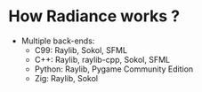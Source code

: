 # How Radiance works ?
- Multiple back-ends:
    - C99: Raylib, Sokol, SFML
    - C++: Raylib, raylib-cpp, Sokol, SFML
    - Python: Raylib, Pygame Community Edition
    - Zig: Raylib, Sokol
